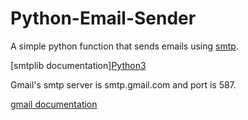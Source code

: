 # Python-Email-Sender
A simple python function that sends emails using [smtp](http://en.wikipedia.org/wiki/Simple_Mail_Transfer_Protocol).

[smtplib documentation][Python3](https://docs.python.org/3/library/smtplib.html)

Gmail's smtp server is smtp.gmail.com and port is 587. 


[gmail documentation](https://support.google.com/a/answer/176600?hl=en)
